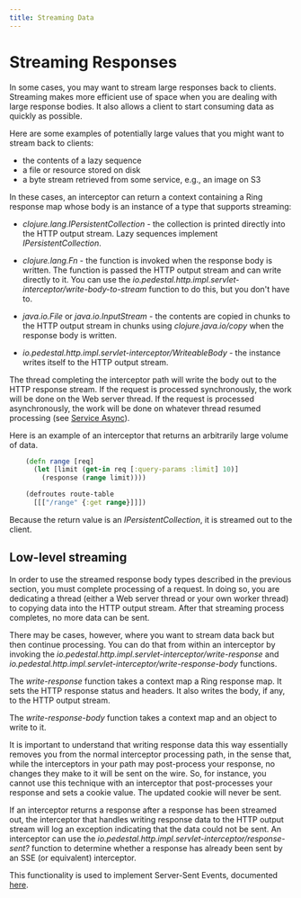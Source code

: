 ```yaml
---
title: Streaming Data
---
```


<!--
 Copyright 2013 Relevance, Inc.
 Copyright 2014 Cognitect, Inc.

 The use and distribution terms for this software are covered by the
 Eclipse Public License 1.0 (http://opensource.org/licenses/eclipse-1.0)
 which can be found in the file epl-v10.html at the root of this distribution.

 By using this software in any fashion, you are agreeing to be bound by
 the terms of this license.

 You must not remove this notice, or any other, from this software.
-->

# Streaming Responses

In some cases, you may want to stream large responses back to clients.
Streaming makes more efficient use of space when you are dealing with
large response bodies. It also allows a client to start consuming data
as quickly as possible.

Here are some examples of potentially large values that you might want
to stream back to clients:

- the contents of a lazy sequence
- a file or resource stored on disk
- a byte stream retrieved from some service, e.g., an image on S3

In these cases, an interceptor can return a context containing a Ring
response map whose body is an instance of a type that supports
streaming:

- _clojure.lang.IPersistentCollection_ - the collection is printed
  directly into the HTTP output stream. Lazy sequences implement
  _IPersistentCollection_.

- _clojure.lang.Fn_ - the function is invoked when the response body
  is written. The function is passed the HTTP output stream and can
  write directly to it. You can use the
  _io.pedestal.http.impl.servlet-interceptor/write-body-to-stream_
  function to do this, but you don't have to.

- _java.io.File_ or _java.io.InputStream_ - the contents are copied in
  chunks to the HTTP output stream in chunks using _clojure.java.io/copy_
  when the response body is written.

- _io.pedestal.http.impl.servlet-interceptor/WriteableBody_ - the
  instance writes itself to the HTTP output stream.

The thread completing the interceptor path will write the body out to
the HTTP response stream. If the request is processed synchronously,
the work will be done on the Web server thread. If the request is
processed asynchronously, the work will be done on whatever thread
resumed processing (see [Service Async](/documentation/service-async)).

Here is an example of an interceptor that returns an arbitrarily large
volume of data.

```clj
    (defn range [req]
      (let [limit (get-in req [:query-params :limit] 10)]
        (response (range limit))))

    (defroutes route-table
      [[["/range" {:get range}]]])
```

Because the return value is an _IPersistentCollection_, it is streamed out to the
client.

## Low-level streaming

In order to use the streamed response body types described in the
previous section, you must complete processing of a request. In doing
so, you are dedicating a thread (either a Web server thread or your
own worker thread) to copying data into the HTTP output stream. After
that streaming process completes, no more data can be sent.

There may be cases, however, where you want to stream data back but
then continue processing. You can do that from within an interceptor
by invoking the
_io.pedestal.http.impl.servlet-interceptor/write-response_ and
_io.pedestal.http.impl.servlet-interceptor/write-response-body_
functions.

The _write-response_ function takes a context map a Ring response
map. It sets the HTTP response status and headers. It also writes the
body, if any, to the HTTP output stream.

The _write-response-body_ function takes a context map and an object
to write to it.

It is important to understand that writing response data this way
essentially removes you from the normal interceptor processing path,
in the sense that, while the interceptors in your path may
post-process your response, no changes they make to it will be sent on
the wire. So, for instance, you cannot use this technique with an
interceptor that post-processes your response and sets a cookie value.
The updated cookie will never be sent.

If an interceptor returns a response after a response has been
streamed out, the interceptor that handles writing response data to
the HTTP output stream will log an exception indicating that the data
could not be sent. An interceptor can use the
_io.pedestal.http.impl.servlet-interceptor/response-sent?_ function to
determine whether a response has already been sent by an SSE (or
equivalent) interceptor.

This functionality is used to implement Server-Sent Events,
documented [here](/documentation/service-sse).

